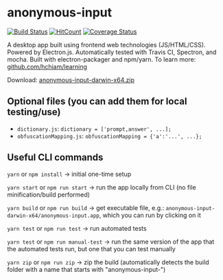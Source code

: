 # anonymous-input

[![Build Status](https://travis-ci.org/hchiam/anonymous-input.svg?branch=master)](https://travis-ci.org/hchiam/anonymous-input) [![HitCount](http://hits.dwyl.com/hchiam/anonymous-input.svg)](http://hits.dwyl.com/hchiam/anonymous-input) [![Coverage Status](https://coveralls.io/repos/github/hchiam/anonymous-input/badge.svg?branch=master)](https://coveralls.io/github/hchiam/anonymous-input?branch=master)

A desktop app built using frontend web technologies (JS/HTML/CSS). Powered by Electron.js. Automatically tested with Travis CI, Spectron, and mocha. Built with electron-packager and npm/yarn. To learn more: [github.com/hchiam/learning](https://github.com/hchiam/learning#learning)

Download: [anonymous-input-darwin-x64.zip](https://github.com/hchiam/anonymous-input/releases)

## Optional files (you can add them for local testing/use)

* `dictionary.js`: `dictionary = ['prompt,answer', ...];`
* `obfuscationMapping.js`: `obfuscationMapping = {'a':'...', ...};`

## Useful CLI commands

`yarn` or `npm install` -> initial one-time setup

`yarn start` or `npm run start` -> run the app locally from CLI (no file minification/build performed)

`yarn build` or `npm run build` -> get executable file, e.g.: `anonymous-input-darwin-x64/anonymous-input.app`, which you can run by clicking on it

`yarn test` or `npm run test` -> run automated tests

`yarn test` or `npm run manual-test` -> run the same version of the app that the automated tests run, but one that you can test manually

`yarn zip` or `npm run zip` -> zip the build (automatically detects the build folder with a name that starts with "anonymous-input-")
